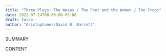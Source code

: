 ```yaml
---
title: "Three Plays: The Wasps / The Poet and the Women / The Frogs"
date: 2022-07-24T00:00:00-05:00
draft: false
author: "Aristophanes/David B. Barrett"
---
```


SUMMARY

<!--more-->

CONTENT
